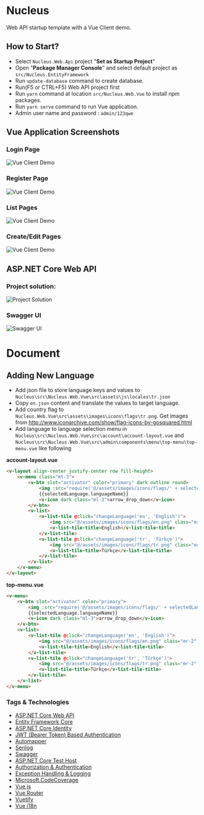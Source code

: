 # Nucleus

Web API startup template with a Vue Client demo.

## How to Start?

- Select `Nucleus.Web.Api` project "**Set as Startup Project**" 
- Open "**Package Manager Console**" and select default project as `src/Nucleus.EntityFramework`
- Run `update-database` command to create database.
- Run(F5 or CTRL+F5) Web API project first 
- Run `yarn` command at location `src/Nucleus.Web.Vue` to install npm packages.
- Run `yarn serve` command to run Vue application.
- Admin user name and password : `admin/123qwe`

## Vue Application Screenshots

### Login Page

<img src="_images/_login.png" alt="Vue Client Demo" class="img-thumbnail" />

### Register Page

<img src="_images/_register.png" alt="Vue Client Demo" class="img-thumbnail" />

### List Pages

<img src="_images/_users.png" alt="Vue Client Demo" class="img-thumbnail" />

### Create/Edit Pages

<img src="_images/_addUser.png" alt="Vue Client Demo" class="img-thumbnail" />

## ASP.NET Core Web API

### Project solution:

<img src="_images/project-solution.png" alt="Project Solution" class="img-thumbnail" />

### Swagger UI

<img src="_images/swagger-ui.png" alt="Swagger UI" class="img-thumbnail" />

# Document

## Adding New Language

- Add json file to store language keys and values to `Nucleus\src\Nucleus.Web.Vue\src\assets\js\locales\tr.json`
- Copy `en.json` content and translate the values to target language.
- Add country flag to `Nucleus.Web.Vue\src\assets\images\icons\flags\tr.png`. Get images from http://www.iconarchive.com/show/flag-icons-by-gosquared.html
- Add language to language selection menu in `Nucleus\src\Nucleus.Web.Vue\src\account\account-layout.vue` and `Nucleus\src\Nucleus.Web.Vue\src\admin\components\menu\top-menu\top-menu.vue` like following

**account-layout.vue**

````html
<v-layout align-center justify-center row fill-height>
    <v-menu class="mt-3">
        <v-btn slot="activator" color="primary" dark outline round>
            <img :src="require('@/assets/images/icons/flags/' + selectedLanguage.languageCode + '.png')" class="mr-2 ml-1" />
            {{selectedLanguage.languageName}}
            <v-icon dark class="ml-3">arrow_drop_down</v-icon>
        </v-btn>
        <v-list>
            <v-list-tile @click="changeLanguage('en', 'English')">
                <img src="@/assets/images/icons/flags/en.png" class="mr-2" />
                <v-list-tile-title>English</v-list-tile-title>
            </v-list-tile>
            <v-list-tile @click="changeLanguage('tr', 'Türkçe')">
                <img src="@/assets/images/icons/flags/tr.png" class="mr-2" />
                <v-list-tile-title>Türkçe</v-list-tile-title>
            </v-list-tile>
        </v-list>
    </v-menu>
</v-layout>
````

**top-menu.vue**

````html
<v-menu>
    <v-btn slot="activator" color="primary">
        <img :src="require('@/assets/images/icons/flags/' + selectedLanguage.languageCode + '.png')" class="mr-2" />
        {{selectedLanguage.languageName}}
        <v-icon dark class="ml-3">arrow_drop_down</v-icon>
    </v-btn>
    <v-list>
        <v-list-tile @click="changeLanguage('en', 'English')">
            <img src="@/assets/images/icons/flags/en.png" class="mr-2" />
            <v-list-tile-title>English</v-list-tile-title>
        </v-list-tile>
        <v-list-tile @click="changeLanguage('tr', 'Türkçe')">
            <img src="@/assets/images/icons/flags/tr.png" class="mr-2" />
            <v-list-tile-title>Türkçe</v-list-tile-title>
        </v-list-tile>
    </v-list>
</v-menu>
````

###

### Tags & Technologies

- [ASP.NET Core Web API](https://docs.microsoft.com/en-us/aspnet/core/web-api/?view=aspnetcore-2.1)
- [Entity Framework Core](https://docs.microsoft.com/en-us/ef/core/)
- [ASP.NET Core Identity](https://docs.microsoft.com/en-us/dotnet/api/microsoft.aspnetcore.identity?view=aspnetcore-2.1)
- [JWT (Bearer Token) Based Authentication](https://www.nuget.org/packages/Microsoft.AspNetCore.Authentication.JwtBearer/)
- [Automapper](https://automapper.org/)
- [Serilog](https://serilog.net/)
- [Swagger](https://swagger.io/)
- [ASP.NET Core Test Host](https://www.nuget.org/packages/Microsoft.AspNetCore.TestHost)
- [Authorization & Authentication](https://docs.microsoft.com/en-us/aspnet/core/security/?view=aspnetcore-2.1)
- [Exception Handling & Logging](https://docs.microsoft.com/en-us/aspnet/core/fundamentals/error-handling?view=aspnetcore-2.1)
- [Microsoft.CodeCoverage](https://docs.microsoft.com/en-us/visualstudio/test/using-code-coverage-to-determine-how-much-code-is-being-tested?view=vs-2017)
- [Vue.js](https://vuejs.org/)
- [Vue Router](https://router.vuejs.org/)
- [Vuetify](https://vuetifyjs.com/en/)
- [Vue i18n](https://kazupon.github.io/vue-i18n/)

